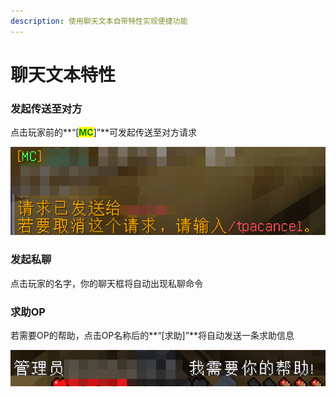 ```yaml
---
description: 使用聊天文本自带特性实现便捷功能
---
```


# 聊天文本特性

### 发起传送至对方

点击玩家前的**“**<mark style="color:yellow;">**\[**</mark><mark style="color:green;">**MC**</mark><mark style="color:yellow;">**]**</mark>**”**可发起传送至对方请求

![](../.gitbook/assets/image.png)

### 发起私聊

点击玩家的名字，你的聊天框将自动出现私聊命令

### 求助OP

若需要OP的帮助，点击OP名称后的**“**<mark style="color:red;">**\[求助]**</mark>**”**将自动发送一条求助信息

![](<../.gitbook/assets/image (1).png>)
